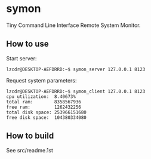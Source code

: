 # symon
Tiny Command Line Interface Remote System Monitor.

## How to use

Start server:
```console
lzcdr@DESKTOP-AEFDRRD:~$ symon_server 127.0.0.1 8123
```

Request system parameters:
```console
lzcdr@DESKTOP-AEFDRRD:~$ symon_client 127.0.0.1 8123
cpu utilization:  8.40673%
total ram:        8358567936
free ram:         1262432256
total disk space: 253966151680
free disk space:  104380334080
```

## How to build

See src/readme.1st
